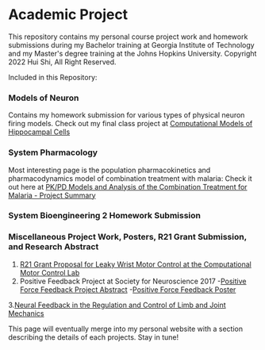 # Academic Project
This repository contains my personal course project work and homework submissions during my Bachelor training at Georgia Institute of Technology and my Master's degree training at the Johns Hopkins University. Copyright 2022 Hui Shi, All Right Reserved. 

Included in this Repository:
### Models of Neuron ###
Contains my homework submission for various types of physical neuron firing models. Check out my final class project at [Computational Models of Hippocampal Cells](https://github.com/amalieshi/Academic-Portfolio/blob/master/Models%20of%20Neuron/Project/Project2_finalpresentation.pdf)
### System Pharmacology ###
Most interesting page is the population pharmacokinetics and pharmacodynamics model of combination treatment with malaria: Check it out here at [PK/PD Models and Analysis of the Combination Treatment for Malaria - Project Summary](https://github.com/amalieshi/Academic-Portfolio/blob/master/System%20Pharmacology/Final%20Project%20Report/Final%20Project%20Report.pdf)
### System Bioengineering 2 Homework Submission ###
### Miscellaneous Project Work, Posters, R21 Grant Submission, and Research Abstract ###
1. [R21 Grant Proposal for Leaky Wrist Motor Control at the Computational Motor Control Lab](https://github.com/amalieshi/Academic-Portfolio/blob/master/Miscellaneous/Final_ResearchGrant.pdf)
2. Positive Feedback Project at Society for Neuroscience 2017
  -[Positive Force Feedback Project Abstract](https://github.com/amalieshi/Academic-Portfolio/blob/master/Miscellaneous/huishi_SFN17_Abstract.pdf)
  -[Positive Force Feedback Poster](https://github.com/amalieshi/Academic-Portfolio/blob/master/Miscellaneous/Utilizing%20an%20Artificial%20Positive%20Feedback%20Loop%20to%20Control.pdf)
  
3.[Neural Feedback in the Regulation and Control of Limb and Joint Mechanics](https://github.com/amalieshi/Academic-Portfolio/blob/master/Miscellaneous/Neural%20Feedback%20Contributing%20to%20the%20Regulation%20of%20Limb%20and%20Joint%20Mechanics.pdf)

This page will eventually merge into my personal website with a section describing the details of each projects. Stay in tune!
